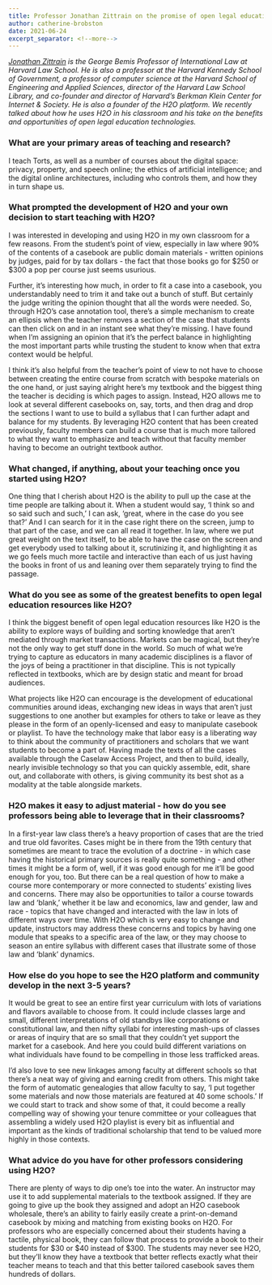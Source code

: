 ```yaml
---
title: Professor Jonathan Zittrain on the promise of open legal education
author: catherine-brobston
date: 2021-06-24
excerpt_separator: <!--more-->
---
```

<i>[Jonathan Zittrain](https://hls.harvard.edu/faculty/directory/10992/Zittrain) is the George Bemis Professor of International Law at Harvard Law School. He is also a  professor at the Harvard Kennedy School of Government, a professor of computer science at the Harvard School of Engineering and Applied Sciences, director of the Harvard Law School Library, and co-founder and director of Harvard’s Berkman Klein Center for Internet & Society. He is also a founder of the H2O platform. We recently talked about how he uses H2O in his classroom and his take on the benefits and opportunities of open legal education technologies.</i>

### What are your primary areas of teaching and research?

I teach Torts, as well as a number of courses about the digital space: privacy, property, and speech online; the ethics of artificial intelligence; and the digital online architectures, including who controls them, and how they in turn shape us.

### What prompted the development of H2O and your own decision to start teaching with H2O?

I was interested in developing and using H2O in my own classroom for a few reasons. From the student’s point of view, especially in law where 90% of the contents of a casebook are public domain materials - written opinions by judges, paid for by tax dollars - the fact that those books go for $250 or $300 a pop per course just seems usurious. 

Further, it’s interesting how much, in order to fit a case into a casebook, you understandably need to trim it and take out a bunch of stuff. But certainly the judge writing the opinion thought that all the words were needed. So, through H2O’s case annotation tool, there’s a simple mechanism to create an ellipsis when the teacher removes a section of the case that students can then click on and in an instant see what they’re missing. I have found when I’m assigning an opinion that it’s the perfect balance in highlighting the most important parts while trusting the student to know when that extra context would be helpful.

<!--more-->

I think it’s also helpful from the teacher’s point of view to not have to choose between creating the entire course from scratch with bespoke materials on the one hand, or just saying alright here’s my textbook and the biggest thing the teacher is deciding is which pages to assign. Instead, H2O allows me to look at several different casebooks on, say, torts, and then drag and drop the sections I want to use to build a syllabus that I can further adapt and balance for my students. By leveraging H2O content that has been created previously, faculty members can build a course that is much more tailored to what they want to emphasize and teach without that faculty member having to become an outright textbook author. 

### What changed, if anything, about your teaching once you started using H2O?

One thing that I cherish about H2O is the ability to pull up the case at the time people are talking about it. When a student would say, ‘I think so and so said such and such,’ I can ask, ‘great, where in the case do you see that?’ And I can search for it in the case right there on the screen, jump to that part of the case, and we can all read it together. In law, where we put great weight on the text itself, to be able to have the case on the screen and get everybody used to talking about it, scrutinizing it, and highlighting it as we go feels much more tactile and interactive than each of us just having the books in front of us and leaning over them separately trying to find the passage. 

### What do you see as some of the greatest benefits to open legal education resources like H2O?

I think the biggest benefit of open legal education resources like H2O is the ability to explore ways of building and sorting knowledge that aren’t mediated through market transactions. Markets can be magical, but they’re not the only way to get stuff done in the world. So much of what we’re trying to capture as educators in many academic disciplines is a flavor of the joys of being a practitioner in that discipline. This is not typically reflected in textbooks, which are by design static and meant for broad audiences.

What projects like H2O can encourage is the development of educational communities around ideas, exchanging new ideas in ways that aren’t just suggestions to one another but examples for others to take or leave as they please in the form of an openly-licensed and easy to manipulate casebook or playlist. To have the technology make that labor easy is a liberating way to think about the community of practitioners and scholars that we want students to become a part of. Having made the texts of all the cases available through the Caselaw Access Project, and then to build, ideally, nearly invisible technology so that you can quickly assemble, edit, share out, and collaborate with others, is giving community its best shot as a modality at the table alongside markets.

### H2O makes it easy to adjust material - how do you see professors being able to leverage that in their classrooms?

In a first-year law class there’s a heavy proportion of cases that are the tried and true old favorites. Cases might be in there from the 19th century that sometimes are meant to trace the evolution of a doctrine - in which case having the historical primary sources is really quite something - and other times it might be a form of, well, if it was good enough for me it’ll be good enough for you, too. But there can be a real question of how to make a course more contemporary or more connected to students’ existing lives and concerns. There may also be opportunities to tailor a course towards law and ‘blank,’ whether it be law and economics, law and gender, law and race - topics that have changed and interacted with the law in lots of different ways over time. With H2O which is very easy to change and update, instructors may address these concerns and topics by having one module that speaks to a specific area of the law, or they may choose to season an entire syllabus with different cases that illustrate some of those law and ‘blank’ dynamics. 

### How else do you hope to see the H2O platform and community develop in the next 3-5 years?

It would be great to see an entire first year curriculum with lots of variations and flavors available to choose from. It could include classes large and small, different interpretations of old standbys like corporations or constitutional law, and then nifty syllabi for interesting mash-ups of classes or areas of inquiry that are so small that they couldn’t yet support the market for a casebook. And here you could build different variations on what individuals have found to be compelling in those less trafficked areas. 

I’d also love to see new linkages among faculty at different schools so that there’s a neat way of giving and earning credit from others. This might take the form of automatic genealogies that allow faculty to say, ‘I put together some materials and now those materials are featured at 40 some schools.’ If we could start to track and show some of that, it could become a really compelling way of showing your tenure committee or your colleagues that assembling a widely used H2O playlist is every bit as influential and important as the kinds of traditional scholarship that tend to be valued more highly in those contexts. 

### What advice do you have for other professors considering using H2O?

There are plenty of ways to dip one’s toe into the water. An instructor may use it to add supplemental materials to the textbook assigned. If they are going to give up the book they assigned and adopt an H2O casebook wholesale, there’s an ability to fairly easily create a print-on-demand casebook by mixing and matching from existing books on H2O. For professors who are especially concerned about their students having a tactile, physical book, they can follow that process to provide a book to their students for $30 or $40 instead of $300. The students may never see H2O, but they’ll know they have a textbook that better reflects exactly what their teacher means to teach and that this better tailored casebook saves them hundreds of dollars. 
